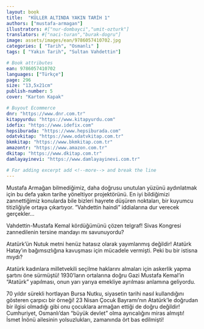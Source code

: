 ```yaml
---
layout: book
title:  "KÜLLER ALTINDA YAKIN TARİH 1"
authors: ["mustafa-armagan"]
illustrators: #["nur-dombayci","umit-ozturk"]
translators: #["naci-turan","burak-dogru"]
image: assets/images/ean/9786057410702.jpg
categories: [ "Tarih", "Osmanlı" ]
tags: [ "Yakın Tarih", "Sultan Vahdettin"]

# Book attributes
ean: 9786057410702
languages: ["Türkçe"]
page: 296
size: "13,5x21cm"
publish-number: 5
cover: "Karton Kapak"

# Buyout Ecommerce
dnr: "https://www.dnr.com.tr"
kitapyurdu: "https://www.kitapyurdu.com"
idefix: "https://www.idefix.com"
hepsiburada: "https://www.hepsiburada.com"
odatvkitap: "https://www.odatvkitap.com.tr"
bkmkitap: "https://www.bkmkitap.com.tr"
amazontr: "https://www.amazon.com.tr"
dkitap: "https://www.dkitap.com.tr"
damlayayinevi: "https://www.damlayayinevi.com.tr"

# For adding excerpt add <!--more--> and break the line
---
```

Mustafa Armağan bilmediğimiz, daha doğrusu unutulan yüzünü aydınlatmak için bu defa yakın tarihe yöneltiyor projektörünü. En iyi bildiğimizi zannettiğimiz konularda bile bizleri hayrete düşüren noktaları, bir kuyumcu titizliğiyle ortaya çıkartıyor.
”Vahdettin haindi” iddialarına dur verecek gerçekler…
<!--more--> 

Vahdettin-Mustafa Kemal kördüğümünü çözen telgraf!
Sivas Kongresi zannedilenin tersine mandayı mı savunuyordu?

Atatürk’ün Nutuk metni henüz hatasız olarak yayımlanmış değildir!
Atatürk Hatay’ın bağımsızlığına kavuşması için mücadele vermişti. Peki bu bir istisna mıydı?

Atatürk kadınlara milletvekili seçilme haklarını almaları için askerlik yapma şartını öne sürmüştü!
1930’ların ortalarına doğru Gazi Mustafa Kemal’in “Atatürk” yapılması, onun yarı yarıya emekliye ayrılması anlamına geliyordu.

70 yıldır sürekli hortlayan Bursa Nutku, siyasetin tarihi nasıl kullandığını gösteren çarpıcı bir örneği!
23 Nisan Çocuk Bayramı’nın Atatürk’le doğrudan bir ilgisi olmadığı gibi onu çocuklara armağan ettiği de doğru değildir!
Cumhuriyet, Osmanlı’dan “büyük devlet” olma ayrıcalığını miras almıştı!
İsmet İnönü ailesinin yolsuzlukları, zamanında ört bas edilmişti!